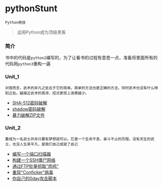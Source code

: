 # pythonStunt
`Python绝技`

>  运用Python成为顶级黑客

### 简介

书中的代码是`python2`编写的，为了让看书的过程有意思一点，准备将里面所有的代码用`python3`重构一遍

### Unit_1

`对我而言，武术的非凡之处在于它的简单。简单的方法也是正确的方法，同时武术也没有什么特别之处。越接近武术的真谛，招式表现上浪费越少。`

+ [SHA-512密码破解](https://github.com/Cl0udG0d/pythonStunt/blob/main/Unit_1/sha512PasswdAttack.py)
+ [shadow密码破解](https://github.com/Cl0udG0d/pythonStunt/blob/main/Unit_1/shadowAttack.py)
+ [暴力破解ZIP文件](https://github.com/Cl0udG0d/pythonStunt/blob/main/Unit_1/zipPasswdAttack.py)

### Unit_2

`要成为一名武士并非只要有梦想就可以。它是一个生命不息，奋斗不止的历程。没有天生的武士，也没人生来平凡，是我们自己成就了自己`

+ [编写一个端口扫描器]()
+ [构建一个SSH僵尸网络]()
+ [通过FTP批量抓取"肉鸡"]()
+ [重现"Conficker"病毒]()
+ [你自己的0day攻击脚本]()



